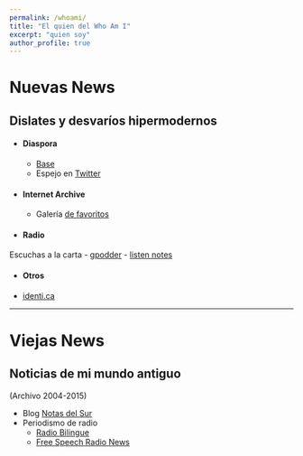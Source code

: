 ```yaml
---
permalink: /whoami/
title: "El quien del Who Am I"
excerpt: "quien soy"
author_profile: true
---
```


# Nuevas News

## Dislates y desvaríos hipermodernos

 - #### Diaspora
	- [Base](http://diasp.org/u/vlax "Mis medios a medias")
	- Espejo en [Twitter](https://twitter.com/vlax_)

 - #### Internet Archive
	- Galería [de favoritos](https://archive.org/details/fav-vlax)

 - #### Radio
 Escuchas a la carta
	- [gpodder](https://gpodder.net/user/vlax/)
	- [listen notes](https://www.listennotes.com/@vlax/)

 - #### Otros
 - [identi.ca](https://identi.ca/vlax)


---

# Viejas News

## Noticias de mi mundo antiguo
(Archivo 2004-2015)

- Blog [Notas del Sur](http://notasdelsur.wordpress.com)
- Periodismo de radio
	- [Radio Bilingue](http://is.gd/rbvfg)
	- [Free Speech Radio News](https://fsrn.org/search/node/vladimir+flores)
